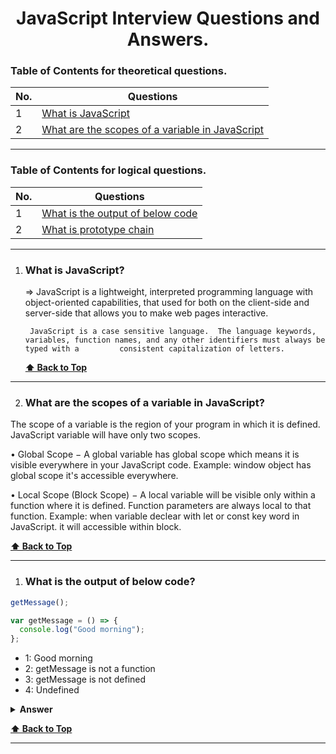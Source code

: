 <div align="center">
    <h1>
       JavaScript Interview Questions and Answers.
    </h1>
</div>

### Table of Contents for theoretical questions.

| No. | Questions                                                                                                                                                         |
| --- | ----------------------------------------------------------------------------------------------------------------------------------------------------------------- |
| 1   | [What is JavaScript](#what-is-javascript)                                         |
| 2   | [What are the scopes of a variable in JavaScript](#What-are-the-scopes-of-a-variable-in-JavaScript)                                                                                             

---

### Table of Contents for logical questions.

| No. | Questions                                                                                                                                                         |
| --- | ----------------------------------------------------------------------------------------------------------------------------------------------------------------- |
| 1   | [What is the output of below code](#What-is-the-output-of-below-code)                                         |
| 2   | [What is prototype chain](#what-is-a-prototype-chain)                                                                                                                                                                                                            
---

1. ### What is JavaScript?

     => JavaScript is a lightweight, interpreted programming language with object-oriented capabilities, 
        that used for both on the client-side and server-side that allows you to 
        make web pages interactive.
        
        JavaScript is a case sensitive language.  The language keywords, variables, function names, and any other identifiers must always be typed with a         consistent capitalization of letters.

   **[⬆ Back to Top](#table-of-contents-for-theoretical-questions)**
   
  ---

2. ### What are the scopes of a variable in JavaScript?

The scope of a variable is the region of your program in which it is defined. JavaScript variable will have only two scopes.

• Global Scope − A global variable has global scope which means it is visible everywhere in your JavaScript code.
  Example: window object has global scope it's accessible everywhere.

• Local Scope (Block Scope) − A local variable will be visible only within a function where it is defined. Function parameters are always local to that function.
  Example: when variable declear with let or const key word in JavaScript. it will accessible within block.

**[⬆ Back to Top](#table-of-contents-for-theoretical-questions)**
   
  ---
  
1. ### What is the output of below code?

```javascript
getMessage();

var getMessage = () => {
  console.log("Good morning");
};
```

- 1: Good morning
- 2: getMessage is not a function
- 3: getMessage is not defined
- 4: Undefined

<details><summary><b>Answer</b></summary>
<p>

##### Answer: 2

Hoisting will move variables and functions to be the top of scope. Even though getMessage is an arrow function the above function will considered as a varible due to it's variable declaration or assignment. So the variables will have undefined value in memory phase and throws an error '`getMessage` is not a function' at the code execution phase.

</p>

</details>

 **[⬆ Back to Top](#table-of-contents-for-logical-questions)**

---
